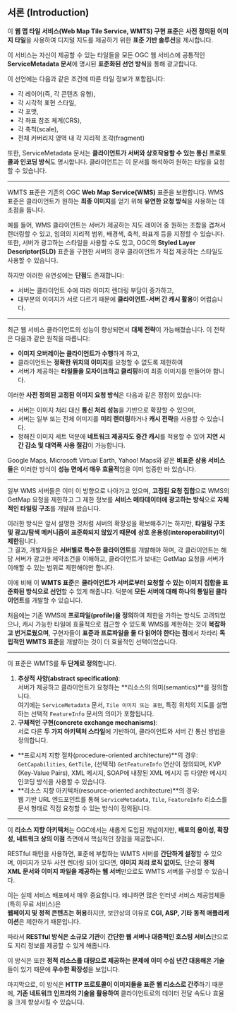 ## 서론 (Introduction)

이 **웹 맵 타일 서비스(Web Map Tile Service, WMTS) 구현 표준**은 **사전 정의된 이미지 타일**을 사용하여 디지털 지도를 제공하기 위한 **표준 기반 솔루션**을 제시합니다.

이 서비스는 자신이 제공할 수 있는 타일들을 모든 OGC 웹 서비스에 공통적인 **ServiceMetadata 문서**에 명시된 **표준화된 선언 방식**을 통해 광고합니다.

이 선언에는 다음과 같은 조건에 따른 타일 정보가 포함됩니다:

- 각 레이어(즉, 각 콘텐츠 유형),
- 각 시각적 표현 스타일,
- 각 포맷,
- 각 좌표 참조 체계(CRS),
- 각 축척(scale),
- 전체 커버리지 영역 내 각 지리적 조각(fragment)

또한, ServiceMetadata 문서는 **클라이언트가 서버와 상호작용할 수 있는 통신 프로토콜과 인코딩 방식**도 명시합니다. 클라이언트는 이 문서를 해석하여 원하는 타일을 요청할 수 있습니다.

---

WMTS 표준은 기존의 OGC **Web Map Service(WMS)** 표준을 보완합니다. WMS 표준은 클라이언트가 원하는 **최종 이미지**를 얻기 위해 **유연한 요청 방식**을 사용하는 데 초점을 둡니다.

예를 들어, WMS 클라이언트는 서버가 제공하는 지도 레이어 중 원하는 조합을 겹쳐서 렌더링할 수 있고,
임의의 지리적 범위, 배경색, 축척, 좌표계 등을 지정할 수 있습니다. 또한, 서버가 광고하는 스타일을 사용할 수도 있고, OGC의 **Styled Layer Descriptor(SLD)** 표준을 구현한 서버의 경우 클라이언트가 직접 제공하는 스타일도 사용할 수 있습니다.

하지만 이러한 유연성에는 **단점**도 존재합니다:

- 서버는 클라이언트 수에 따라 이미지 렌더링 부담이 증가하고,
- 대부분의 이미지가 서로 다르기 때문에 **클라이언트-서버 간 캐시 활용**이 어렵습니다.

---

최근 웹 서비스 클라이언트의 성능이 향상되면서 **대체 전략**이 가능해졌습니다. 이 전략은 다음과 같은 원칙을 따릅니다:

- **이미지 오버레이는 클라이언트가 수행**하게 하고,
- 클라이언트는 **정확한 위치의 이미지**를 요청할 수 없도록 제한하여
- 서버가 제공하는 **타일들을 모자이크하고 클리핑**하여 최종 이미지를 만들어야 합니다.

이러한 **사전 정의된 고정된 이미지 요청 방식**은 다음과 같은 장점이 있습니다:

- 서버는 이미지 처리 대신 **통신 처리 성능**을 기반으로 확장할 수 있으며,
- 서버는 일부 또는 전체 이미지를 **미리 렌더링**하거나 **캐시 전략**을 사용할 수 있습니다.
- 정해진 이미지 세트 덕분에 **네트워크 제공자도 중간 캐시**를 적용할 수 있어 **지연 시간 감소 및 대역폭 사용 절감**이 가능합니다.

Google Maps, Microsoft Virtual Earth, Yahoo! Maps와 같은 **비표준 상용 서비스들**은 이러한 방식이 **성능 면에서 매우 효율적**임을 이미 입증한 바 있습니다.

---

일부 WMS 서버들은 이미 이 방향으로 나아가고 있으며, **고정된 요청 집합**으로 WMS의 GetMap 요청을 제한하고 그 제한 정보를 **서비스 메타데이터에 광고하는 방식**으로 **자체적인 타일링 구조**를 개발해 왔습니다.

이러한 방식은 앞서 설명한 것처럼 서버의 확장성을 확보해주기는 하지만, **타일링 구조 및 광고/탐색 메커니즘이 표준화되지 않았기 때문에** **상호 운용성(interoperability)이 제한**됩니다.  
그 결과, 개발자들은 **서버별로 특수한 클라이언트**를 개발해야 하며, 각 클라이언트는 해당 서버가 광고한 제약조건을 이해하고, 클라이언트가 보내는 GetMap 요청을 서버가 이해할 수 있는 범위로 제한해야만 합니다.

이에 비해 이 **WMTS 표준**은 **클라이언트가 서버로부터 요청할 수 있는 이미지 집합을 표준화된 방식으로 선언**할 수 있게 해줍니다. 덕분에 **모든 서버에 대해 하나의 통일된 클라이언트**를 개발할 수 있습니다.

처음에는 기존 WMS에 **프로파일(profile)을 정의**하여 제한을 가하는 방식도 고려되었으나, 캐시 가능한 타일에 효율적으로 접근할 수 있도록 WMS를 제한하는 것이 **복잡하고 번거로웠으며**, 구현자들이 **표준과 프로파일을 둘 다 읽어야 한다는 점**에서 차라리 **독립적인 WMTS 표준**을 개발하는 것이 더 효율적인 선택이었습니다.

---

이 표준은 WMTS를 **두 단계로 정의**합니다.

1. **추상적 사양(abstract specification)**:  
   서버가 제공하고 클라이언트가 요청하는 **리소스의 의미(semantics)**를 정의합니다.  
   여기에는 `ServiceMetadata` 문서, `Tile 이미지 또는 표현`, 특정 위치의 지도를 설명하는 선택적 `FeatureInfo` 문서의 의미가 포함됩니다.
2. **구체적인 구현(concrete exchange mechanisms)**:  
   서로 다른 **두 가지 아키텍처 스타일**에 기반하여, 클라이언트와 서버 간 통신 방법을 정의합니다.

- **프로시저 지향 절차(procedure-oriented architecture)**의 경우:  
   `GetCapabilities`, `GetTile`, (선택적) `GetFeatureInfo` 연산이 정의되며, KVP (Key-Value Pairs), XML 메시지, SOAP에 내장된 XML 메시지 등 다양한 메시지 인코딩 방식을 사용할 수 있습니다.
- **리소스 지향 아키텍처(resource-oriented architecture)**의 경우:  
   웹 기반 URL 엔드포인트를 통해 `ServiceMetadata`, `Tile`, `FeatureInfo` 리소스를  
   문서 형태로 직접 요청할 수 있는 방식이 정의됩니다.

---

이 **리소스 지향 아키텍처**는 OGC에서는 새롭게 도입된 개념이지만, **배포의 용이성, 확장성, 네트워크 상의 이점** 측면에서 핵심적인 장점을 제공합니다.

RESTful 패턴을 사용하면, 표준에 부합하는 WMTS 서버를 **간단하게 설정**할 수 있으며, 이미지가 모두 사전 렌더링 되어 있다면, **이미지 처리 로직 없이도**, 단순히 **정적 XML 문서와 이미지 파일을 제공하는 웹 서버**만으로도 WMTS 서버를 구성할 수 있습니다.

이는 실제 서비스 배포에서 매우 중요합니다. 왜냐하면 많은 인터넷 서비스 제공업체들(특히 무료 서비스)은  
**웹페이지 및 정적 콘텐츠는 허용**하지만, 보안상의 이유로 **CGI, ASP, 기타 동적 애플리케이션**은 제한하기 때문입니다.

따라서 **RESTful 방식은 소규모 기관**이 **간단한 웹 서버나 대중적인 호스팅 서비스**만으로도 지리 정보를 제공할 수 있게 해줍니다.

이 방식은 또한 **정적 리소스를 대량으로 제공하는 문제에 이미 수십 년간 대응해온 기술**들이 있기 때문에 **우수한 확장성**을 보입니다.

마지막으로, 이 방식은 **HTTP 프로토콜이 이미지들을 표준 웹 리소스로 간주**하기 때문에, **기존 네트워크 인프라의 기술을 활용하여** 클라이언트로의 데이터 전달 속도나 효율을 크게 향상시킬 수 있습니다.
